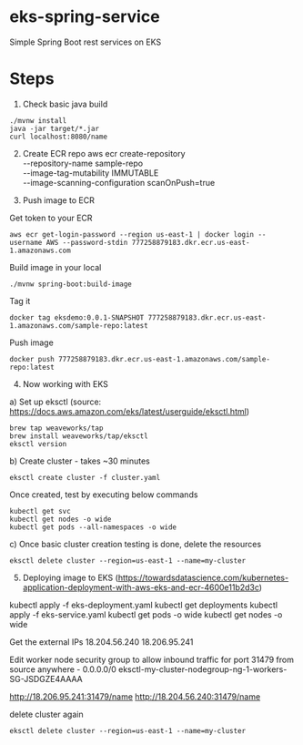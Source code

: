 # eks-spring-service
Simple Spring Boot rest services on EKS

# Steps

1. Check basic java build

```
./mvnw install
java -jar target/*.jar
curl localhost:8080/name
```

2. Create ECR repo
aws ecr create-repository \
    --repository-name sample-repo \
    --image-tag-mutability IMMUTABLE \
    --image-scanning-configuration scanOnPush=true

3. Push image to ECR

Get token to your ECR
```
aws ecr get-login-password --region us-east-1 | docker login --username AWS --password-stdin 777258879183.dkr.ecr.us-east-1.amazonaws.com
```

Build image in your local
```
./mvnw spring-boot:build-image  
```

Tag it
```
docker tag eksdemo:0.0.1-SNAPSHOT 777258879183.dkr.ecr.us-east-1.amazonaws.com/sample-repo:latest
```

Push image
```
docker push 777258879183.dkr.ecr.us-east-1.amazonaws.com/sample-repo:latest
```

4. Now working with EKS

a)
Set up eksctl (source: https://docs.aws.amazon.com/eks/latest/userguide/eksctl.html)

```
brew tap weaveworks/tap
brew install weaveworks/tap/eksctl
eksctl version
```

b) Create cluster - takes ~30 minutes

```
eksctl create cluster -f cluster.yaml
```

Once created, test by executing below commands

```
kubectl get svc
kubectl get nodes -o wide
kubectl get pods --all-namespaces -o wide
```

c) Once basic cluster creation testing is done, delete the resources
```
eksctl delete cluster --region=us-east-1 --name=my-cluster
```


5. Deploying image to EKS (https://towardsdatascience.com/kubernetes-application-deployment-with-aws-eks-and-ecr-4600e11b2d3c)

kubectl apply -f eks-deployment.yaml
kubectl get deployments
kubectl apply -f eks-service.yaml
kubectl get pods -o wide
kubectl get nodes -o wide

Get the external IPs
18.204.56.240 
18.206.95.241

Edit worker node security group to allow inbound traffic for port 31479 from source anywhere - 0.0.0.0/0
eksctl-my-cluster-nodegroup-ng-1-workers-SG-JSDGZE4AAAA

http://18.206.95.241:31479/name
http://18.204.56.240:31479/name


delete cluster again

```
eksctl delete cluster --region=us-east-1 --name=my-cluster
```